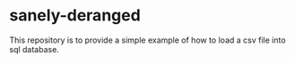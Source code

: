 # sanely-deranged
This repository is to provide a simple example of how to load a csv file into sql database.
